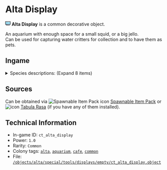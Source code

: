 # Alta Display

<img src="https://raw.githubusercontent.com/Ceterai/Enternia/main/objects/alta/special/tools/displays/empty/icon.png" alt="Alta Display icon" loading="lazy" width="auto" height="16px"/> **Alta Display** is a common decorative object.

An aquarium with enough space for a small squid, or a big jello.  
Can be used for capturing water critters for collection and to have them as pets.

## Ingame

<details markdown="1"><summary>Species descriptions: (Expand 8 items)</summary>

- Alta: An empty marine display... Or is something just hiding somewhere inside?~
- Apex: A decent aquarium.
- Avian: A nice aquarium.
- Floran: Floran likess aquarium.
- Glitch: Indifferent. A fish square.
- Human: A aquarium.
- Hylotl: An unattractive aquarium.
- Novakid: Just an aquarium.

</details>

## Sources

Can be obtained via <img src="https://raw.githubusercontent.com/Silverfeelin/Starbound-SpawnableItemPack/master/interface/sip/iconSmall.png" alt="Spawnable Item Pack icon" width="18" height="14"/> [Spawnable Item Pack](https://steamcommunity.com/sharedfiles/filedetails/?id=733665104) or <img src="https://steamuserimages-a.akamaihd.net/ugc/263843960696222713/3EC9A7C005541F7D577EBCB8C5736B4EFC9973D6/" alt="icon" width="8" height="12"/> [Tabula Rasa](https://community.playstarbound.com/resources/the-tabula-rasa.3222/) (if you have any of them installed).

## Technical Information

- In-game ID: `ct_alta_display`
- Power: `1.0`
- Rarity: `Common`
- Colony tags: [`alta`](https://ceterai.github.io/MyEnternia/Wiki/Tags/Alta), [`aquarium`](https://ceterai.github.io/MyEnternia/Wiki/Tags/Aquarium), [`cafe`](https://ceterai.github.io/MyEnternia/Wiki/Tags/Cafe), [`common`](https://ceterai.github.io/MyEnternia/Wiki/Tags/Common)
- File: [`/objects/alta/special/tools/displays/empty/ct_alta_display.object`](https://github.com/Ceterai/Enternia/blob/main/objects/alta/special/tools/displays/empty/ct_alta_display.object)

